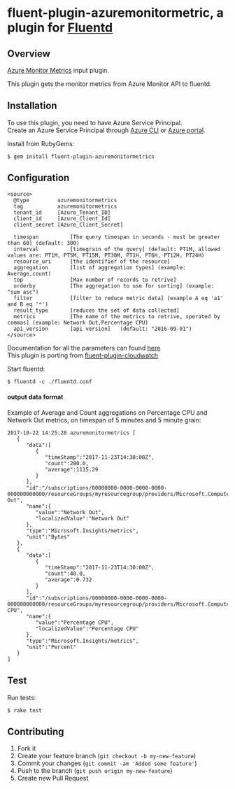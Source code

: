 # fluent-plugin-azuremonitormetric, a plugin for [Fluentd](http://fluentd.org) 
## Overview

[Azure Monitor Metrics](https://docs.microsoft.com/en-us/rest/api/monitor/Metrics/List) input plugin.

This plugin gets the monitor metrics from Azure Monitor API to fluentd.

## Installation

To use this plugin, you need to have Azure Service Principal.<br/>
Create an Azure Service Principal through [Azure CLI](https://docs.microsoft.com/en-us/cli/azure/create-an-azure-service-principal-azure-cli?toc=%2fazure%2fazure-resource-manager%2ftoc.json) or [Azure portal](https://docs.microsoft.com/en-us/azure/azure-resource-manager/resource-group-create-service-principal-portal).

Install from RubyGems:
```
$ gem install fluent-plugin-azuremonitormetrics
```

## Configuration

```config
<source>
  @type         azuremonitormetrics
  tag           azuremonitormetrics
  tenant_id     [Azure_Tenant_ID]
  client_id     [Azure_Client_Id]
  client_secret [Azure_Client_Secret]

  timespan          [The query timespan in seconds - must be greater than 60] (default: 300)
  interval          [timegrain of the query] (default: PT1M, allowed values are: PT1M, PT5M, PT15M, PT30M, PT1H, PT6H, PT12H, PT24H)
  resource_uri      [the identifier of the resource]
  aggregation       [list of aggregation types] (example: Average,count)
  top               [Max number of records to retrive]
  orderby           [The aggregation to use for sorting] (example: "sum asc")
  filter            [filter to reduce metric data] (example A eq 'a1' and B eq '*')
  result_type       [reduces the set of data collected]
  metrics           [The name of the metrics to retrive, sperated by commas] (example: Network Out,Percentage CPU)
  api_version       [api version]   (default: "2016-09-01")
</source>
```

Documentation for all the parameters can found [here](https://docs.microsoft.com/en-us/rest/api/monitor/Metrics/List#get_metric_for_data)<br/>
This plugin is porting from [fluent-plugin-cloudwatch](https://github.com/yunomu/fluent-plugin-cloudwatch)

Start fluentd:

```
$ fluentd -c ./fluentd.conf
```

#### output data format

Example of Average and Count aggregations on Percentage CPU and Network Out metrics, on timespan of 5 minutes and 5 minute grain:

```
2017-10-22 14:25:28 azuremonitormetrics [
   {
      "data":[
         {
            "timeStamp":"2017-11-23T14:30:00Z",
            "count":200.0,
            "average":1115.29
         }
      ],
      "id":"/subscriptions/00000000-0000-0000-0000-000000000000/resourceGroups/myresourcegroup/providers/Microsoft.Compute/virtualMachines/mymachine/providers/Microsoft.Insights/metrics/Network Out",
      "name":{
         "value":"Network Out",
         "localizedValue":"Network Out"
      },
      "type":"Microsoft.Insights/metrics",
      "unit":"Bytes"
   },
   {
      "data":[
         {
            "timeStamp":"2017-11-23T14:30:00Z",
            "count":40.0,
            "average":0.732
         }
      ],
      "id":"/subscriptions/00000000-0000-0000-0000-000000000000/resourceGroups/myresourcegroup/providers/Microsoft.Compute/virtualMachines/mymachine/providers/Microsoft.Insights/metrics/Percentage CPU",
      "name":{
         "value":"Percentage CPU",
         "localizedValue":"Percentage CPU"
      },
      "type":"Microsoft.Insights/metrics",
      "unit":"Percent"
   }
]
```

## Test

Run tests:

```
$ rake test
```

## Contributing

1. Fork it
2. Create your feature branch (`git checkout -b my-new-feature`)
3. Commit your changes (`git commit -am 'Added some feature'`)
4. Push to the branch (`git push origin my-new-feature`)
5. Create new Pull Request
